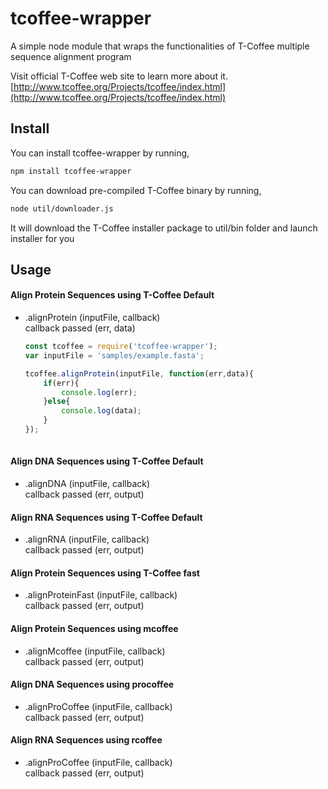 # tcoffee-wrapper
A simple node module that wraps the functionalities of T-Coffee multiple sequence alignment program

Visit official T-Coffee web site to learn more about it. [http://www.tcoffee.org/Projects/tcoffee/index.html](http://www.tcoffee.org/Projects/tcoffee/index.html)

## Install

You can install tcoffee-wrapper by running,

```bash
npm install tcoffee-wrapper
```

You can download pre-compiled T-Coffee binary by running, 

```bash
node util/downloader.js
```

It will download the T-Coffee installer package to util/bin folder and launch installer for you 


## Usage
#### Align Protein Sequences using T-Coffee Default
* .alignProtein (inputFile, callback)    
  callback passed (err, data)
  
  ```javascript
  const tcoffee = require('tcoffee-wrapper');
  var inputFile = 'samples/example.fasta';
  
  tcoffee.alignProtein(inputFile, function(err,data){
      if(err){
          console.log(err);
      }else{
          console.log(data);
      }
  });
      
#### Align DNA Sequences using T-Coffee Default
* .alignDNA (inputFile, callback)   
  callback passed (err, output)
  
#### Align RNA Sequences using T-Coffee Default
* .alignRNA (inputFile, callback)   
  callback passed (err, output)

#### Align Protein Sequences using T-Coffee fast
* .alignProteinFast (inputFile, callback)   
  callback passed (err, output)

#### Align Protein Sequences using mcoffee
* .alignMcoffee (inputFile, callback)   
  callback passed (err, output)

#### Align DNA Sequences using procoffee
* .alignProCoffee (inputFile, callback)   
  callback passed (err, output)

#### Align RNA Sequences using rcoffee
* .alignProCoffee (inputFile, callback)   
  callback passed (err, output)
